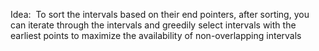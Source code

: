 Idea:
​
To sort the intervals based on their end pointers,  after sorting, you can iterate through the intervals and greedily select intervals with the earliest points to maximize the availability of non-overlapping intervals
​
​